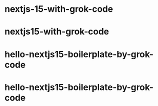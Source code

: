 # nextjs-15-with-grok-code
# nextjs15-with-grok-code
# hello-nextjs15-boilerplate-by-grok-code
# hello-nextjs15-boilerplate-by-grok-code
